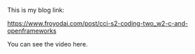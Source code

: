 This is my blog link:

https://www.froyodai.com/post/cci-s2-coding-two_w2-c-and-openframeworks

You can see the video here.
